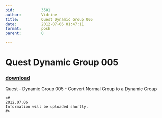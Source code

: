 ```yaml
---
pid:            3501
author:         Vidrine
title:          Quest Dynamic Group 005
date:           2012-07-06 01:47:11
format:         posh
parent:         0

---
```


# Quest Dynamic Group 005

### [download](Scripts\3501.ps1)

Quest - Dynamic Group 005 - Convert Normal Group to a Dynamic Group

```posh
<#
2012.07.06
Information will be uploaded shortly.
#>
```
